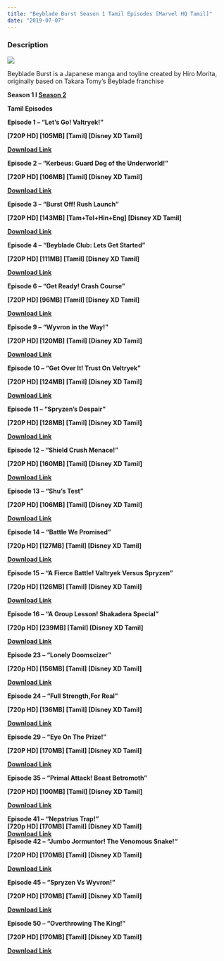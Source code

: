 ```yaml
---
title: "Beyblade Burst Season 1 Tamil Episodes [Marvel HQ Tamil]"
date: "2019-07-07"
---
```


### Description

[![](https://1.bp.blogspot.com/-7m7BmA7rniA/XKhQA9a_fUI/AAAAAAAAAcA/DZcyqakNWQgQio0RcqOn36gaIf7yC0lcgCLcBGAs/s1600/maxresdefault.jpg)](https://1.bp.blogspot.com/-7m7BmA7rniA/XKhQA9a_fUI/AAAAAAAAAcA/DZcyqakNWQgQio0RcqOn36gaIf7yC0lcgCLcBGAs/s1600/maxresdefault.jpg)

Beyblade Burst is a Japanese manga and toyline created by Hiro Morita, originally based on Takara Tomy’s Beyblade franchise

**Season 1 I [Season 2](https://toonnetworktamil2.blogspot.com/2019/03/beyblade-burst-evolution-tamil-episodes.html)**

**Tamil Episodes**

**Episode 1 – “Let’s Go! Valtryek!”**

**\[720P HD\] \[105MB\] \[Tamil\] \[Disney XD Tamil\]**

**[Download Link](http://corneey.com/wHxWkg)**

**Episode 2 – “Kerbeus: Guard Dog of the Underworld!”**

**\[720P HD\] \[106MB\] \[Tamil\] \[Disney XD Tamil\]**

**[Download Link](http://corneey.com/wHxWza)**

**Episode 3 – “Burst Off! Rush Launch”** 

**\[720P HD\] \[143MB\] \[Tam+Tel+Hin+Eng\] \[Disney XD Tamil\]**

**[Download Link](http://corneey.com/wHxWmf)**

**Episode 4 – “Beyblade Club: Lets Get Started”** 

**\[720P HD\] \[111MB\] \[Tamil\] \[Disney XD Tamil\]**

**[Download Link](http://destyy.com/wHn6cB)**

**Episode 6 – “Get Ready! Crash Course”** 

**\[720P HD\] \[96MB\] \[Tamil\] \[Disney XD Tamil\]**

**[Download Link](http://corneey.com/wHxWTV)**

**Episode 9 – “Wyvron in the Way!”** 

**\[720P HD\] \[120MB\] \[Tamil\] \[Disney XD Tamil\]**

**[Download Link](http://corneey.com/wHxWUR)**

**Episode 10 – “Get Over It! Trust On Veltryek”** 

**\[720P HD\] \[124MB\] \[Tamil\] \[Disney XD Tamil\]**

**[Download Link](http://corneey.com/wHxWAH)**

**Episode 11 – “Spryzen’s Despair”** 

**\[720P HD\] \[128MB\] \[Tamil\] \[Disney XD Tamil\]**

**[Download Link](http://gestyy.com/wJ0czw)**

**Episode 12 – “Shield Crush Menace!”** 

**\[720P HD\] \[160MB\] \[Tamil\] \[Disney XD Tamil\]**

**[Download Link](https://clk.icu/Ycx7rP)**

**Episode 13 – “Shu’s Test”**

**\[720P HD\] \[106MB\] \[Tamil\] \[Disney XD Tamil\]**

**[Download Link](http://corneey.com/wF0CYQ)** 

**Episode 14 – “Battle We Promised”** 

**\[720p HD\] \[127MB\] \[Tamil\] \[Disney XD Tamil\]**

**[Download Link](http://corneey.com/wHbucY)**

**Episode 15 – “A Fierce Battle! Valtryek Versus Spryzen”** 

**\[720p HD\] \[126MB\] \[Tamil\] \[Disney XD Tamil\]**

**[Download Link](http://destyy.com/wHWAKN)**

**Episode 16 – “A Group Lesson! Shakadera Special”** 

**\[720p HD\] \[239MB\] \[Tamil\] \[Disney XD Tamil\]**

**[Download Link](http://festyy.com/wHIgC6)**

**Episode 23 – “Lonely Doomscizer”** 

**\[720p HD\] \[156MB\] \[Tamil\] \[Disney XD Tamil\]**

**[Download Link](https://clk.icu/QVECX)**

**Episode 24 – “Full Strength,For Real”** 

**\[720p HD\] \[136MB\] \[Tamil\] \[Disney XD Tamil\]**

**[Download Link](https://clk.icu/OoUnS3)**

**Episode 29 – “Eye On The Prize!”** 

**\[720P HD\] \[170MB\] \[Tamil\] \[Disney XD Tamil\]**

**[Download Link](https://clk.ink/0hekmzX)**

**Episode 35 – “Primal Attack! Beast Betromoth”**

**\[720P HD\] \[100MB\] \[Tamil\] \[Disney XD Tamil\]**

**[Download Link](http://gestyy.com/wSmZwb)**

**Episode 41 – “Nepstrius Trap!”    
\[720p HD\] \[170MB\] \[Tamil\] \[Disney XD Tamil\]  
[Download Link](https://clk.ink/bHgm)  
Episode 42 – “Jumbo Jormuntor! The Venomous Snake!“**

**\[720P HD\] \[170MB\] \[Tamil\] \[Disney XD Tamil\]**

**[Download Link](https://clk.ink/2wYU)**

**Episode 45 – “Spryzen Vs Wyvron!”** 

**\[720P HD\] \[170MB\] \[Tamil\] \[Disney XD Tamil\]**

**[Download Link](https://clk.icu/nNjBok)** 

**Episode 50 – “Overthrowing The King!”** 

**\[720P HD\] \[170MB\] \[Tamil\] \[Disney XD Tamil\]**

**[Download Link](https://clk.ink/nlRIC4M)**
